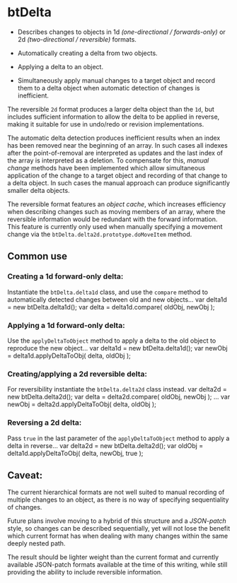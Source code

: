 # btDelta

* Describes changes to objects in 1d *(one-directional / forwards-only)*
  or 2d *(two-directional / reversible)* formats.

* Automatically creating a delta from two objects.

* Applying a delta to an object.

* Simultaneously apply manual changes to a target object and record them to a delta object
  when automatic detection of changes is inefficient.

The reversible `2d` format produces a larger delta object than the `1d`, but includes
sufficient information to allow the delta to be applied in reverse, making it suitable for
use in undo/redo or revision implementations.

The automatic delta detection produces inefficient results when an index has been removed
near the beginning of an array. In such cases all indexes after the point-of-removal are
interpreted as updates and the last index of the array is interpreted as a deletion.
To compensate for this, *manual change* methods have been implemented which allow
simultaneous application of the change to a target object and recording of that change to
a delta object. In such cases the manual approach can produce significantly smaller delta
objects.

The reversible format features an *object cache*, which increases efficiency when
describing changes such as moving members of an array, where the reversible information
would be redundant with the forward information. This feature is currently only used when
manually specifying a movement change via the `btDelta.delta2d.prototype.doMoveItem`
method.


## Common use

### Creating a 1d forward-only delta:
Instantiate the `btDelta.delta1d` class, and use the `compare` method to automatically
detected changes between old and new objects...
    var delta1d = new btDelta.delta1d();
    var delta = delta1d.compare( oldObj, newObj );

### Applying a 1d forward-only delta:
Use the `applyDeltaToObject` method to apply a delta to the old object to reproduce the
new object...
    var delta1d = new btDelta.delta1d();
    var newObj = delta1d.applyDeltaToObj( delta, oldObj );

### Creating/applying a 2d reversible delta:
For reversibility instantiate the `btDelta.delta2d` class instead.
    var delta2d = new btDelta.delta2d();
    var delta = delta2d.compare( oldObj, newObj );
    ...
    var newObj = delta2d.applyDeltaToObj( delta, oldObj );

### Reversing a 2d delta:
Pass `true` in the last parameter of the `applyDeltaToObject` method to apply a delta in
reverse...
    var delta2d = new btDelta.delta2d();
    var oldObj = delta1d.applyDeltaToObj( delta, newObj, true );


## Caveat:
The current hierarchical formats are not well suited to manual recording of multiple
changes to an object, as there is no way of specifying sequentiality of changes.

Future plans involve moving to a hybrid of this structure and a *JSON-patch* style, so
changes can be described sequentially, yet will not lose the benefit which current format
has when dealing with many changes within the same deeply nested path.

The result should be lighter weight than the current format and currently available
JSON-patch formats available at the time of this writing, while still providing the
ability to include reversible information.

